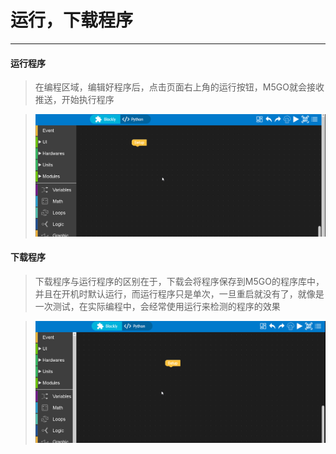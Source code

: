 # 运行，下载程序
______________________

#### 运行程序

>在编程区域，编辑好程序后，点击页面右上角的运行按钮，M5GO就会接收推送，开始执行程序

>![Run_program](/image/base/Run_program.gif)
    
#### 下载程序

>下载程序与运行程序的区别在于，下载会将程序保存到M5GO的程序库中，并且在开机时默认运行，而运行程序只是单次，一旦重启就没有了，就像是一次测试，在实际编程中，会经常使用运行来检测的程序的效果

>![DL_program](/image/base/DL_program.gif)

